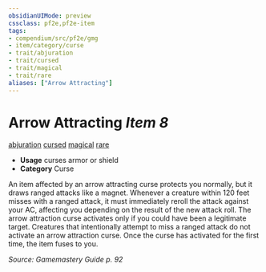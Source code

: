 ```yaml
---
obsidianUIMode: preview
cssclass: pf2e,pf2e-item
tags:
- compendium/src/pf2e/gmg
- item/category/curse
- trait/abjuration
- trait/cursed
- trait/magical
- trait/rare
aliases: ["Arrow Attracting"]
---
```

# Arrow Attracting *Item 8*  
[abjuration](rules/traits/abjuration.md)  [cursed](rules/traits/cursed-gmg.md)  [magical](rules/traits/magical.md)  [rare](rules/traits/rare.md)  

- **Usage** curses armor or shield
- **Category** Curse

An item affected by an arrow attracting curse protects you normally, but it draws ranged attacks like a magnet. Whenever a creature within 120 feet misses with a ranged attack, it must immediately reroll the attack against your AC, affecting you depending on the result of the new attack roll. The arrow attraction curse activates only if you could have been a legitimate target. Creatures that intentionally attempt to miss a ranged attack do not activate an arrow attraction curse. Once the curse has activated for the first time, the item fuses to you.

*Source: Gamemastery Guide p. 92*